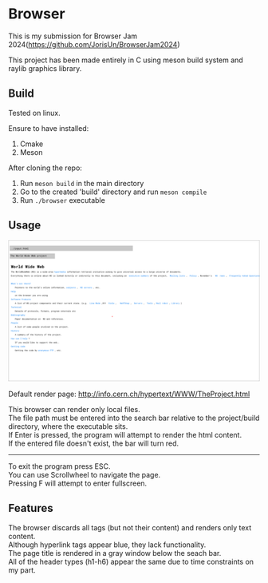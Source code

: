 # Browser

This is my submission for Browser Jam 2024(https://github.com/JorisUn/BrowserJam2024)

This project has been made entirely in C using meson build system and raylib graphics library.

## Build

Tested on linux.

Ensure to have installed:
1. Cmake
2. Meson

After cloning the repo:
1. Run `meson build` in the main directory
2. Go to the created 'build' directory and run `meson compile`
3. Run `./browser` executable

## Usage

![Screenshot](screenshot.png "Screenshot")

Default render page: http://info.cern.ch/hypertext/WWW/TheProject.html

This browser can render only local files.  
The file path must be entered into the search bar relative to the project/build directory, where the executable sits.  
If Enter is pressed, the program will attempt to render the html content.  
If the entered file doesn't exist, the bar will turn red.  

---

To exit the program press ESC.  
You can use Scrollwheel to navigate the page.  
Pressing F will attempt to enter fullscreen.  

## Features

The browser discards all tags (but not their content) and renders only text content.  
Although hyperlink tags appear blue, they lack functionality.  
The page title is rendered in a gray window below the seach bar.  
All of the header types (h1-h6) appear the same due to time constraints on my part.  

